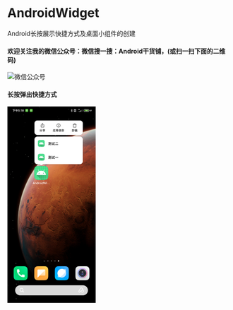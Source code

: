 # AndroidWidget
Android长按展示快捷方式及桌面小组件的创建
#### 欢迎关注我的微信公众号：微信搜一搜：Android干货铺，(或扫一扫下面的二维码)<br/>
<img src="image/abner.jpg" width="120" height="120" alt="微信公众号"/><br/>

#### 长按弹出快捷方式<br/>
<img src="images/AndroidWidget.png" width="200" alt="手机端效果"/><br/>

